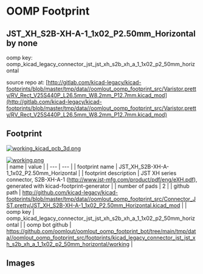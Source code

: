 # OOMP Footprint  
## JST_XH_S2B-XH-A-1_1x02_P2.50mm_Horizontal  by none  
  
oomp key: oomp_kicad_legacy_connector_jst_jst_xh_s2b_xh_a_1_1x02_p2_50mm_horizontal  
  
source repo at: [http://gitlab.com/kicad-legacy/kicad-footprints/blob/master/tmp/data//oomlout_oomp_footprint_src/Varistor.pretty/RV_Rect_V25S440P_L26.5mm_W8.2mm_P12.7mm.kicad_mod](http://gitlab.com/kicad-legacy/kicad-footprints/blob/master/tmp/data//oomlout_oomp_footprint_src/Varistor.pretty/RV_Rect_V25S440P_L26.5mm_W8.2mm_P12.7mm.kicad_mod)  
## Footprint  
  
[![working_kicad_pcb_3d.png](working_kicad_pcb_3d_600.png)](working_kicad_pcb_3d.png)  
  
[![working.png](working_600.png)](working.png)  
| name | value | 
| --- | --- | 
| footprint name | JST_XH_S2B-XH-A-1_1x02_P2.50mm_Horizontal | 
| footprint description | JST XH series connector, S2B-XH-A-1 (http://www.jst-mfg.com/product/pdf/eng/eXH.pdf), generated with kicad-footprint-generator | 
| number of pads | 2 | 
| github path | http://github.com/kicad-legacy/kicad-footprints/blob/master/tmp/data//oomlout_oomp_footprint_src/Connector_JST.pretty/JST_XH_S2B-XH-A-1_1x02_P2.50mm_Horizontal.kicad_mod | 
| oomp key | oomp_kicad_legacy_connector_jst_jst_xh_s2b_xh_a_1_1x02_p2_50mm_horizontal | 
| oomp bot github | https://github.com/oomlout/oomlout_oomp_footprint_bot/tree/main/tmp/data//oomlout_oomp_footprint_src/footprints/kicad_legacy_connector_jst_jst_xh_s2b_xh_a_1_1x02_p2_50mm_horizontal/working | 
## Images  
